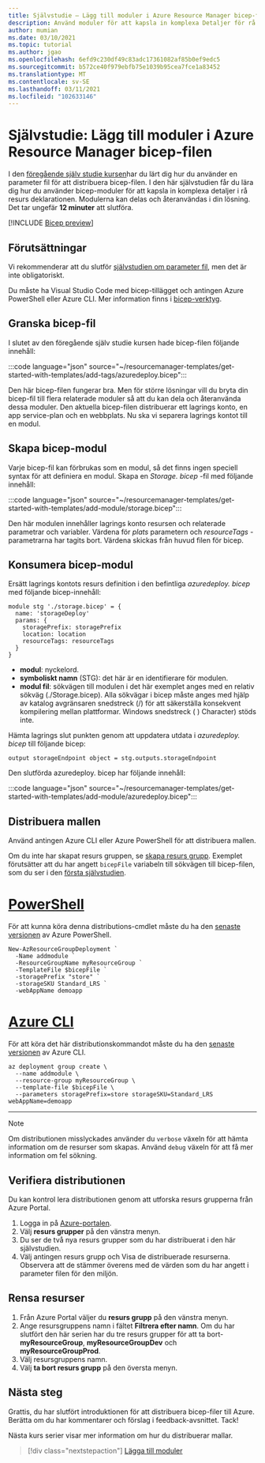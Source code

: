 ```yaml
---
title: Självstudie – Lägg till moduler i Azure Resource Manager bicep-fil
description: Använd moduler för att kapsla in komplexa Detaljer för rå resurs deklarationen.
author: mumian
ms.date: 03/10/2021
ms.topic: tutorial
ms.author: jgao
ms.openlocfilehash: 6efd9c230df49c83adc17361082af85b0ef9edc5
ms.sourcegitcommit: b572ce40f979ebfb75e1039b95cea7fce1a83452
ms.translationtype: MT
ms.contentlocale: sv-SE
ms.lasthandoff: 03/11/2021
ms.locfileid: "102633146"
---
```

# <a name="tutorial-add-modules-to-azure-resource-manager-bicep-file"></a>Självstudie: Lägg till moduler i Azure Resource Manager bicep-filen

I den [föregående själv studie kursen](bicep-tutorial-use-parameter-file.md)har du lärt dig hur du använder en parameter fil för att distribuera bicep-filen. I den här självstudien får du lära dig hur du använder bicep-moduler för att kapsla in komplexa detaljer i rå resurs deklarationen. Modulerna kan delas och återanvändas i din lösning.  Det tar ungefär **12 minuter** att slutföra.

[!INCLUDE [Bicep preview](../../../includes/resource-manager-bicep-preview.md)]

## <a name="prerequisites"></a>Förutsättningar

Vi rekommenderar att du slutför [självstudien om parameter fil](bicep-tutorial-use-parameter-file.md), men det är inte obligatoriskt.

Du måste ha Visual Studio Code med bicep-tillägget och antingen Azure PowerShell eller Azure CLI. Mer information finns i [bicep-verktyg](bicep-tutorial-create-first-bicep.md#get-tools).

## <a name="review-bicep-file"></a>Granska bicep-fil

I slutet av den föregående själv studie kursen hade bicep-filen följande innehåll:

:::code language="json" source="~/resourcemanager-templates/get-started-with-templates/add-tags/azuredeploy.bicep":::

Den här bicep-filen fungerar bra. Men för större lösningar vill du bryta din bicep-fil till flera relaterade moduler så att du kan dela och återanvända dessa moduler. Den aktuella bicep-filen distribuerar ett lagrings konto, en app service-plan och en webbplats.  Nu ska vi separera lagrings kontot till en modul.

## <a name="create-bicep-module"></a>Skapa bicep-modul

Varje bicep-fil kan förbrukas som en modul, så det finns ingen speciell syntax för att definiera en modul. Skapa en _Storage. bicep_ -fil med följande innehåll:

:::code language="json" source="~/resourcemanager-templates/get-started-with-templates/add-module/storage.bicep":::

Den här modulen innehåller lagrings konto resursen och relaterade parametrar och variabler. Värdena för _plats_ parametern och _resourceTags_ -parametrarna har tagits bort. Värdena skickas från huvud filen för bicep.

## <a name="consume-bicep-module"></a>Konsumera bicep-modul

Ersätt lagrings kontots resurs definition i den befintliga _azuredeploy. bicep_ med följande bicep-innehåll:

```bicep
module stg './storage.bicep' = {
  name: 'storageDeploy'
  params: {
    storagePrefix: storagePrefix
    location: location
    resourceTags: resourceTags
  }
}
```

- **modul**: nyckelord.
- **symboliskt namn** (STG): det här är en identifierare för modulen.
- **modul fil**: sökvägen till modulen i det här exemplet anges med en relativ sökväg (./Storage.bicep). Alla sökvägar i bicep måste anges med hjälp av katalog avgränsaren snedstreck (/) för att säkerställa konsekvent kompilering mellan plattformar. Windows snedstreck ( \) Character) stöds inte.

Hämta lagrings slut punkten genom att uppdatera utdata i _azuredeploy. bicep_ till följande bicep:

```bicep
output storageEndpoint object = stg.outputs.storageEndpoint
```

Den slutförda azuredeploy. bicep har följande innehåll:

:::code language="json" source="~/resourcemanager-templates/get-started-with-templates/add-module/azuredeploy.bicep":::

## <a name="deploy-template"></a>Distribuera mallen

Använd antingen Azure CLI eller Azure PowerShell för att distribuera mallen.

Om du inte har skapat resurs gruppen, se [skapa resurs grupp](bicep-tutorial-create-first-bicep.md#create-resource-group). Exemplet förutsätter att du har angett `bicepFile` variabeln till sökvägen till bicep-filen, som du ser i den [första självstudien](bicep-tutorial-create-first-bicep.md#deploy-bicep-file).

# <a name="powershell"></a>[PowerShell](#tab/azure-powershell)

För att kunna köra denna distributions-cmdlet måste du ha den [senaste versionen](/powershell/azure/install-az-ps) av Azure PowerShell.

```azurepowershell
New-AzResourceGroupDeployment `
  -Name addmodule `
  -ResourceGroupName myResourceGroup `
  -TemplateFile $bicepFile `
  -storagePrefix "store" `
  -storageSKU Standard_LRS `
  -webAppName demoapp
```

# <a name="azure-cli"></a>[Azure CLI](#tab/azure-cli)

För att köra det här distributionskommandot måste du ha den [senaste versionen](/cli/azure/install-azure-cli) av Azure CLI.

```azurecli
az deployment group create \
  --name addmodule \
  --resource-group myResourceGroup \
  --template-file $bicepFile \
  --parameters storagePrefix=store storageSKU=Standard_LRS webAppName=demoapp
```

---
> [!NOTE]
> Om distributionen misslyckades använder du `verbose` växeln för att hämta information om de resurser som skapas. Använd `debug` växeln för att få mer information om fel sökning.

## <a name="verify-deployment"></a>Verifiera distributionen

Du kan kontrol lera distributionen genom att utforska resurs grupperna från Azure Portal.

1. Logga in på [Azure-portalen](https://portal.azure.com).
1. Välj **resurs grupper** på den vänstra menyn.
1. Du ser de två nya resurs grupper som du har distribuerat i den här självstudien.
1. Välj antingen resurs grupp och Visa de distribuerade resurserna. Observera att de stämmer överens med de värden som du har angett i parameter filen för den miljön.

## <a name="clean-up-resources"></a>Rensa resurser

1. Från Azure Portal väljer du **resurs grupp** på den vänstra menyn.
2. Ange resursgruppens namn i fältet **Filtrera efter namn**. Om du har slutfört den här serien har du tre resurs grupper för att ta bort- **myResourceGroup**, **myResourceGroupDev** och **myResourceGroupProd**.
3. Välj resursgruppens namn.
4. Välj **ta bort resurs grupp** på den översta menyn.

## <a name="next-steps"></a>Nästa steg

Grattis, du har slutfört introduktionen för att distribuera bicep-filer till Azure. Berätta om du har kommentarer och förslag i feedback-avsnittet. Tack!

Nästa kurs serier visar mer information om hur du distribuerar mallar.

> [!div class="nextstepaction"]
> [Lägga till moduler](./bicep-tutorial-add-modules.md)
